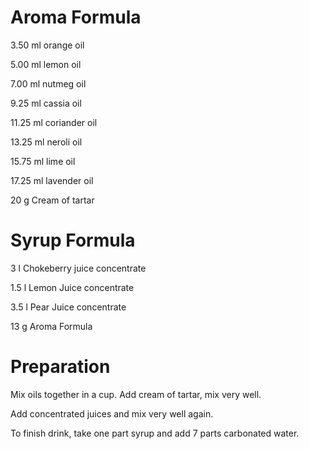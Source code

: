 Aroma Formula
========
3.50 ml orange oil

5.00 ml lemon oil

7.00 ml nutmeg oil

9.25 ml cassia oil

11.25 ml coriander oil

13.25 ml neroli oil

15.75 ml lime oil

17.25 ml lavender oil

20 g Сream of tartar


Syrup Formula
========
3 l Сhokeberry juice concentrate

1.5 l Lemon Juice concentrate

3.5 l Pear Juice concentrate

13 g Aroma Formula


Preparation
========
Mix oils together in a cup. Add cream of tartar, mix very well. 

Add concentrated juices and mix very well again.

To finish drink, take one part syrup and add 7 parts carbonated water.

